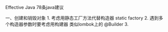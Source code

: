 Effective Java
78条java建议

一、创建和销毁对象
	1. 考虑用静态工厂方法代替构造器 static factory
	2. 遇到多个构造器参数时要考虑用构建器  类似lombok上的 @Builder 
	3. 